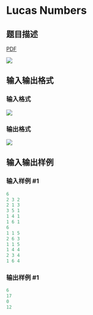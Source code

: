 # Lucas Numbers

## 题目描述

[problemUrl]: https://uva.onlinejudge.org/index.php?option=com_onlinejudge&Itemid=8&category=871&page=show_problem&problem=5050

[PDF](https://uva.onlinejudge.org/external/131/p13139.pdf)

![](https://cdn.luogu.com.cn/upload/vjudge_pic/UVA13139/1b3adcec3d2f959f3317b997283da79cb28a2366.png)

## 输入输出格式

### 输入格式

![](https://cdn.luogu.com.cn/upload/vjudge_pic/UVA13139/99d25412e2eed8bbda2247344c85d8d228403412.png)

### 输出格式

![](https://cdn.luogu.com.cn/upload/vjudge_pic/UVA13139/8e0f551cec02cdc983ceffd0041972e659e704a9.png)

## 输入输出样例

### 输入样例 #1

```cpp
6
2 3 2
2 1 3
3 5 1
1 4 1
1 6 1
6
1 1 5
2 6 3
1 1 5
1 4 4
2 3 4
1 6 4
```


### 输出样例 #1

```cpp
6
17
0
12
```


